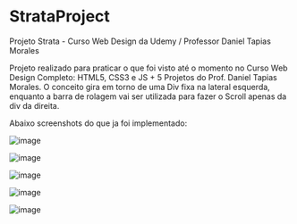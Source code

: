 # StrataProject
Projeto Strata - Curso Web Design da Udemy / Professor Daniel Tapias Morales

Projeto realizado para praticar o que foi visto até o momento no Curso Web Design Completo: HTML5, CSS3 e JS + 5 Projetos do Prof. Daniel Tapias Morales.
O conceito gira em torno de uma Div fixa na lateral esquerda, enquanto a barra de rolagem vai ser utilizada para fazer o Scroll apenas da div da direita.

Abaixo screenshots do que ja foi implementado:

![image](https://user-images.githubusercontent.com/107009198/187009190-ef11ec1a-73a5-4677-90a6-6e9ad5a55290.png)

![image](https://user-images.githubusercontent.com/107009198/187009197-869d6ac3-ddb9-4bd9-8b90-2b7d6405c3ba.png)

![image](https://user-images.githubusercontent.com/107009198/187009211-09dea65e-f9cf-4ef7-ad8e-41a527a3824e.png)

![image](https://user-images.githubusercontent.com/107009198/187009222-8aa61002-5976-41fb-9891-0b3faf25593b.png)

![image](https://user-images.githubusercontent.com/107009198/187009230-984d3fa5-c460-4ecf-a1f5-5f2429a9682d.png)

